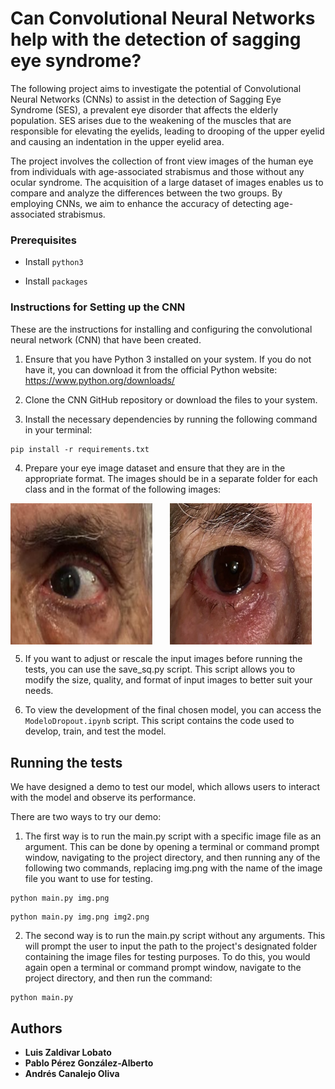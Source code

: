 # Can Convolutional Neural Networks help with the detection of sagging eye syndrome?

The following project aims to investigate the potential of Convolutional Neural Networks (CNNs) to assist in the detection of Sagging Eye Syndrome (SES), a prevalent eye disorder that affects the elderly population. SES arises due to the weakening of the muscles that are responsible for elevating the eyelids, leading to drooping of the upper eyelid and causing an indentation in the upper eyelid area. 

The project involves the collection of front view images of the human eye from individuals with age-associated strabismus and those without any ocular syndrome. The acquisition of a large dataset of images enables us to compare and analyze the differences between the two groups. By employing CNNs, we aim to enhance the accuracy of detecting age-associated strabismus.

### Prerequisites

- Install `python3`

- Install `packages`

### Instructions for Setting up the CNN

These are the instructions for installing and configuring the convolutional neural network (CNN) that have been created.

1. Ensure that you have Python 3 installed on your system. If you do not have it, you can download it from the official Python website: https://www.python.org/downloads/

2. Clone the CNN GitHub repository or download the files to your system.

3. Install the necessary dependencies by running the following command in your terminal:

```
pip install -r requirements.txt
```
4. Prepare your eye image dataset and ensure that they are in the appropriate format. The images should be in a separate folder for each class and in the format of the following images:

<div style="display:flex"> <img src="photos/positive/003.png" alt="Ejemplo de formato imagen positiva" style="width:6cm; margin-right:2em;"> <img src="photos/negative/006.png" alt="Ejemplo de formato imagen negativa" style="width:6cm;"> </div>

5. If you want to adjust or rescale the input images before running the tests, you can use the save_sq.py script. This script allows you to modify the size, quality, and format of input images to better suit your needs.

6. To view the development of the final chosen model, you can access the `ModeloDropout.ipynb` script. This script contains the code used to develop, train, and test the model.

## Running the tests

We have designed a demo to test our model, which allows users to interact with the model and observe its performance.

There are two ways to try our demo:

1. The first way is to run the main.py script with a specific image file as an argument. This can be done by opening a terminal or command prompt window, navigating to the project directory, and then running any of the following two commands, replacing img.png with the name of the image file you want to use for testing. 
```
python main.py img.png
```
```
python main.py img.png img2.png
```
2. The second way is to run the main.py script without any arguments. This will prompt the user to input the path to the project's designated folder containing the image files for testing purposes. To do this, you would again open a terminal or command prompt window, navigate to the project directory, and then run the command:
```
python main.py
```

## Authors

* **Luis Zaldivar Lobato**
* **Pablo Pérez González-Alberto**
* **Andrés Canalejo Oliva**




